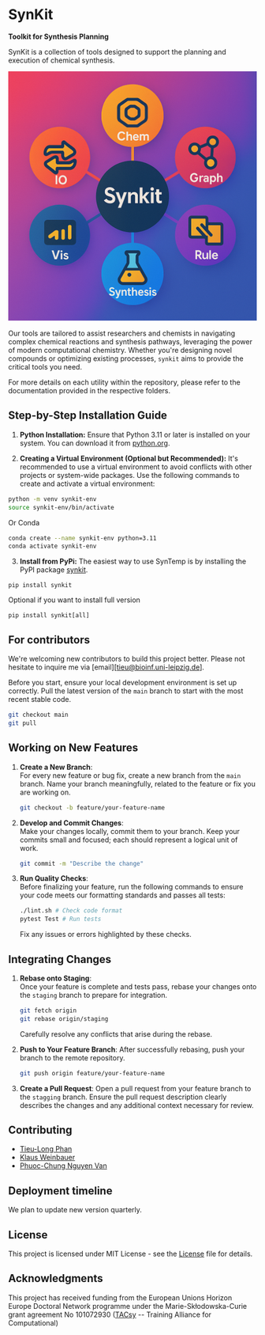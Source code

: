 # SynKit

**Toolkit for Synthesis Planning**

SynKit is a collection of tools designed to support the planning and execution of chemical synthesis. 

![SynKit](https://raw.githubusercontent.com/TieuLongPhan/SynKit/main/Data/Figure/synkit.png)

Our tools are tailored to assist researchers and chemists in navigating complex chemical reactions and synthesis pathways, leveraging the power of modern computational chemistry. Whether you're designing novel compounds or optimizing existing processes, ``synkit`` aims to provide the critical tools you need.

For more details on each utility within the repository, please refer to the documentation provided in the respective folders.

## Step-by-Step Installation Guide

1. **Python Installation:**
  Ensure that Python 3.11 or later is installed on your system. You can download it from [python.org](https://www.python.org/downloads/).

2. **Creating a Virtual Environment (Optional but Recommended):**
  It's recommended to use a virtual environment to avoid conflicts with other projects or system-wide packages. Use the following commands to create and activate a virtual environment:

  ```bash
  python -m venv synkit-env
  source synkit-env/bin/activate  
  ```
  Or Conda

  ```bash
  conda create --name synkit-env python=3.11
  conda activate synkit-env
  ```

3. **Install from PyPi:**
  The easiest way to use SynTemp is by installing the PyPI package 
  [synkit](https://pypi.org/project/synkit/).

  ```
  pip install synkit
  ```
  Optional if you want to install full version
  ```
  pip install synkit[all]
  ```

## For contributors

We're welcoming new contributors to build this project better. Please not hesitate to inquire me via [email][tieu@bioinf.uni-leipzig.de].

Before you start, ensure your local development environment is set up correctly. Pull the latest version of the `main` branch to start with the most recent stable code.

```bash
git checkout main
git pull
```

## Working on New Features

1. **Create a New Branch**:  
   For every new feature or bug fix, create a new branch from the `main` branch. Name your branch meaningfully, related to the feature or fix you are working on.

   ```bash
   git checkout -b feature/your-feature-name
   ```

2. **Develop and Commit Changes**:  
   Make your changes locally, commit them to your branch. Keep your commits small and focused; each should represent a logical unit of work.

   ```bash
   git commit -m "Describe the change"
   ```

3. **Run Quality Checks**:  
   Before finalizing your feature, run the following commands to ensure your code meets our formatting standards and passes all tests:

   ```bash
   ./lint.sh # Check code format
   pytest Test # Run tests
   ```

   Fix any issues or errors highlighted by these checks.

## Integrating Changes

1. **Rebase onto Staging**:  
   Once your feature is complete and tests pass, rebase your changes onto the `staging` branch to prepare for integration.

   ```bash
   git fetch origin
   git rebase origin/staging
   ```

   Carefully resolve any conflicts that arise during the rebase.

2. **Push to Your Feature Branch**:
   After successfully rebasing, push your branch to the remote repository.

   ```bash
   git push origin feature/your-feature-name
   ```

3. **Create a Pull Request**:
   Open a pull request from your feature branch to the `stagging` branch. Ensure the pull request description clearly describes the changes and any additional context necessary for review.

## Contributing
- [Tieu-Long Phan](https://tieulongphan.github.io/)
- [Klaus Weinbauer](https://github.com/klausweinbauer)
- [Phuoc-Chung Nguyen Van](https://github.com/phuocchung123)

## Deployment timeline

We plan to update new version quarterly.


## License

This project is licensed under MIT License - see the [License](LICENSE) file for details.

## Acknowledgments

This project has received funding from the European Unions Horizon Europe Doctoral Network programme under the Marie-Skłodowska-Curie grant agreement No 101072930 ([TACsy](https://tacsy.eu/) -- Training Alliance for Computational)